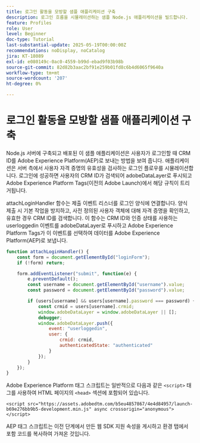 ```yaml
---
title: 로그인 활동을 모방할 샘플 애플리케이션 구축
description: 로그인 흐름을 시뮬레이션하는 샘플 Node.js 애플리케이션을 빌드합니다.
feature: Profiles
role: User
level: Beginner
doc-type: Tutorial
last-substantial-update: 2025-05-19T00:00:00Z
recommendations: noDisplay, noCatalog
jira: KT-18089
exl-id: e080149c-0ac0-4559-b99d-ebad9f03b98b
source-git-commit: 82d82b3aac2bf91e259b01fd8c6b4d6065f9640a
workflow-type: tm+mt
source-wordcount: '207'
ht-degree: 0%

---
```


# 로그인 활동을 모방할 샘플 애플리케이션 구축

Node.js 서버에 구축되고 배포된 이 샘플 애플리케이션은 사용자가 로그인할 때 CRM ID를 Adobe Experience Platform(AEP)로 보내는 방법을 보여 줍니다. 애플리케이션은 서버 측에서 사용자 자격 증명의 유효성을 검사하는 로그인 플로우를 시뮬레이션합니다. 로그인에 성공하면 사용자의 CRM ID가 검색되어 adobeDataLayer로 푸시되고 Adobe Experience Platform Tags(이전의 Adobe Launch)에서 해당 규칙이 트리거됩니다.

attachLoginHandler 함수는 제출 이벤트 리스너를 로그인 양식에 연결합니다. 양식 제출 시 기본 작업을 방지하고, 사전 정의된 사용자 객체에 대해 자격 증명을 확인하고, 유효한 경우 CRM ID를 검색합니다. 이 함수는 CRM ID와 인증 상태를 사용하는 userloggedin 이벤트를 adobeDataLayer로 푸시하고 Adobe Experience Platform Tags가 이 이벤트를 선택하여 데이터를 Adobe Experience Platform(AEP)로 보냅니다.


```javascript
function attachLoginHandler() {
    const form = document.getElementById("loginForm");
    if (!form) return;

    form.addEventListener("submit", function(e) {
        e.preventDefault();
        const username = document.getElementById("username").value;
        const password = document.getElementById("password").value;

        if (users[username] && users[username].password === password) {
            const crmid = users[username].crmid;
            window.adobeDataLayer = window.adobeDataLayer || [];
            debugger;
            window.adobeDataLayer.push({
                event: "userloggedin",
                user: {
                    crmid: crmid,
                    authenticatedState: "authenticated"
                }
            });
        }
    });
}
```

Adobe Experience Platform 태그 스크립트는 일반적으로 다음과 같은 `<script>` 태그를 사용하여 HTML 페이지의 `<head>` 섹션에 포함되어 있습니다.

`<script src="https://assets.adobedtm.com/b5eu4857867/4e4d84957/launch-b69e276bb9b5-development.min.js" async crossorigin="anonymous"></script>`

AEP 태그 스크립트는 이전 단계에서 만든 웹 SDK 지원 속성을 게시하고 환경 탭에서 포함 코드를 복사하여 가져온 것입니다.
